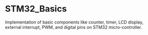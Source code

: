 # STM32_Basics
Implementation of basic components like counter, timer, LCD display, external interrupt, PWM,  and digital pins on STM32 micro-controller.
